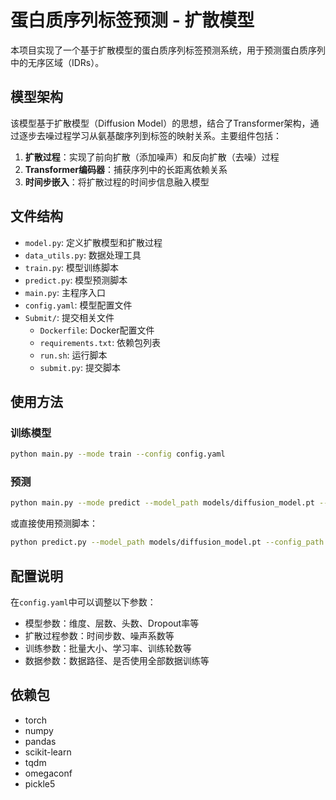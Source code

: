 # 蛋白质序列标签预测 - 扩散模型

本项目实现了一个基于扩散模型的蛋白质序列标签预测系统，用于预测蛋白质序列中的无序区域（IDRs）。

## 模型架构

该模型基于扩散模型（Diffusion Model）的思想，结合了Transformer架构，通过逐步去噪过程学习从氨基酸序列到标签的映射关系。主要组件包括：

1. **扩散过程**：实现了前向扩散（添加噪声）和反向扩散（去噪）过程
2. **Transformer编码器**：捕获序列中的长距离依赖关系
3. **时间步嵌入**：将扩散过程的时间步信息融入模型

## 文件结构

- `model.py`: 定义扩散模型和扩散过程
- `data_utils.py`: 数据处理工具
- `train.py`: 模型训练脚本
- `predict.py`: 模型预测脚本
- `main.py`: 主程序入口
- `config.yaml`: 模型配置文件
- `Submit/`: 提交相关文件
  - `Dockerfile`: Docker配置文件
  - `requirements.txt`: 依赖包列表
  - `run.sh`: 运行脚本
  - `submit.py`: 提交脚本

## 使用方法

### 训练模型

```bash
python main.py --mode train --config config.yaml
```

### 预测

```bash
python main.py --mode predict --model_path models/diffusion_model.pt --config config.yaml --test_data ../Data/WSAA_data_test.pkl --output /saisresult/submit.csv
```

或直接使用预测脚本：

```bash
python predict.py --model_path models/diffusion_model.pt --config_path config.yaml --test_data ../Data/WSAA_data_test.pkl --output /saisresult/submit.csv
```

## 配置说明

在`config.yaml`中可以调整以下参数：

- 模型参数：维度、层数、头数、Dropout率等
- 扩散过程参数：时间步数、噪声系数等
- 训练参数：批量大小、学习率、训练轮数等
- 数据参数：数据路径、是否使用全部数据训练等

## 依赖包

- torch
- numpy
- pandas
- scikit-learn
- tqdm
- omegaconf
- pickle5